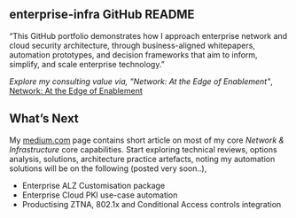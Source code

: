 ## enterprise-infra GitHub README 
“This GitHub portfolio demonstrates how I approach enterprise network and cloud security architecture, through 
business-aligned whitepapers, automation prototypes, and decision frameworks that aim to inform, simplify, and 
scale enterprise technology.”

*Explore my consulting value via, "Network: At the Edge of Enablement"*,
[Network: At the Edge of Enablement](https://github.com/marclandy/enterprise-infra/blob/marclandy-integration/architecture%20practice/consulting/network_edge_of_enablement.md)

## What’s Next
My [medium.com](https://medium.com/@marclandy.me) page contains short article on most of my core *Network & Infrastructure* core capabilities.
Start exploring technical reviews, options analysis, solutions, architecture practice artefacts, noting my automation solutions will be on the following (posted very soon..),
- Enterprise ALZ Customisation package
- Enterprise Cloud PKI use-case automation
- Productising ZTNA, 802.1x and Conditional Access controls integration
